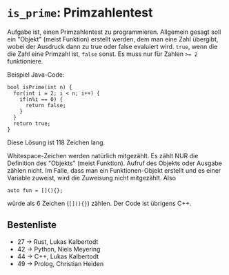 # `is_prime`: Primzahlentest

Aufgabe ist, einen Primzahlentest zu programmieren. Allgemein gesagt soll ein "Objekt" (meist Funktion) erstellt werden, dem man eine Zahl übergibt, wobei der Ausdruck dann zu true oder false evaluiert wird. `true`, wenn die die Zahl eine Primzahl ist, `false` sonst. Es muss nur für Zahlen `>= 2` funktioniere.

Beispiel Java-Code:

    bool isPrime(int n) {
      for(int i = 2; i < n; i++) {
        if(n%i == 0) {
          return false;
        }
      }
      return true;
    }

Diese Lösung ist 118 Zeichen lang. 

Whitespace-Zeichen werden natürlich mitgezählt. Es zählt NUR die Definition des "Objekts" (meist Funktion). Aufruf des Objekts oder Ausgabe zählen nicht. Im Falle, dass man ein Funktionen-Objekt erstellt und es einer Variable zuweist, wird die Zuweisung nicht mitgezählt. Also

    auto fun = [](){};

würde als 6 Zeichen (`[](){}`) zählen. Der Code ist übrigens C++.

## Bestenliste
* 27 -> Rust, Lukas Kalbertodt
* 42 -> Python, Niels Meyering
* 44 -> C++, Lukas Kalbertodt
* 49 -> Prolog, Christian Heiden
